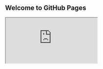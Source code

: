 ## Welcome to GitHub Pages


<iframe src="https://dartpad.dev/embed-inline.html?id=5d70bc1889d055c7a18d35d77874af88"></iframe>
